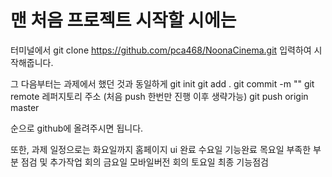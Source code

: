 # 맨 처음 프로젝트 시작할 시에는 
터미널에서 git clone https://github.com/pca468/NoonaCinema.git
입력하여 시작해줍니다.

그 다음부터는 과제에서 했던 것과 동일하게
git init
git add .
git commit -m ""
git remote 레퍼지토리 주소 (처음 push 한번만 진행 이후 생략가능)
git push origin master 

순으로 github에 올려주시면 됩니다.

또한, 과제 일정으로는 화요일까지 홈페이지 ui 완료
수요일 기능완료
목요일 부족한 부분 점검 및 추가작업 회의
금요일 모바일버전 회의
토요일 최종 기능점검
